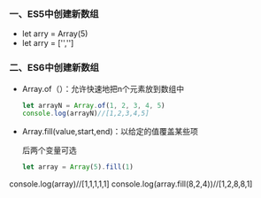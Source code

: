 ### 一、ES5中创建新数组

* let arry = Array(5)
* let arry = ['','']

### 二、ES6中创建新数组

* Array.of（）：允许快速地把n个元素放到数组中

  ```` javascript
  let arrayN = Array.of(1, 2, 3, 4, 5)
  console.log(arrayN)//[1,2,3,4,5]
  ````

* Array.fill(value,start,end)：以给定的值覆盖某些项

  后两个变量可选
  
  ```` javascript
  let array = Array(5).fill(1)
console.log(array)//[1,1,1,1,1]
  console.log(array.fill(8,2,4))//[1,2,8,8,1]
  ````
  
  